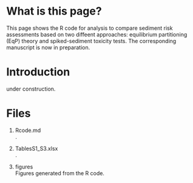 # What is this page?
This page shows the R code for analysis to compare sediment risk assessments based on two diffeent approaches: equilibrium partitioning (EqP) theory and spiked-sediment toxicity tests. The corresponding manuscript is now in preparation.
  
   
# Introduction  
under construction.  
  
  
   
# Files
1. Rcode.md  
.  
     
2. TablesS1_S3.xlsx  
.  
  
3. figures  
Figures generated from the R code.  
